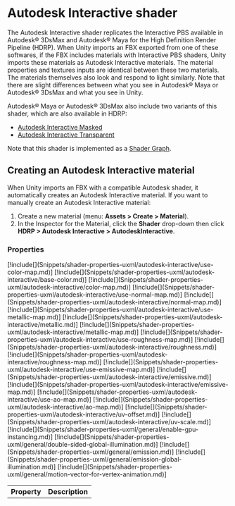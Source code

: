 # Autodesk Interactive shader

The Autodesk Interactive shader replicates the Interactive PBS available in Autodesk® 3DsMax and Autodesk® Maya for the High Definition Render Pipeline (HDRP). When Unity imports an FBX exported from one of these softwares, if the FBX includes materials with Interactive PBS shaders, Unity imports these materials as Autodesk Interactive materials. The material properties and textures inputs are identical between these two materials. The materials themselves also look and respond to light similarly. Note that there are slight differences between what you see in Autodesk® Maya or Autodesk® 3DsMax and what you see in Unity.

Autodesk® Maya or Autodesk® 3DsMax also include two variants of this shader, which are also available in HDRP:

- [Autodesk Interactive Masked](Autodesk-Interactive-Shader-Masked.md)
- [Autodesk Interactive Transparent](Autodesk-Interactive-Shader-Transparent.md)

Note that this shader is implemented as a [Shader Graph](https://docs.unity3d.com/Packages/com.unity.shadergraph@latest/index.html).

## Creating an Autodesk Interactive material

When Unity imports an FBX with a compatible Autodesk shader, it automatically creates an Autodesk Interactive material. If you want to manually create an Autodesk Interactive material:

1. Create a new material (menu: **Assets > Create > Material**).
2. In the Inspector for the Material, click the **Shader** drop-down then click **HDRP > Autodesk Interactive > AutodeskInteractive**.

### Properties

<table>
<tr>
<th>Property</th>
<th>Description</th>
</tr>
[!include[](Snippets/shader-properties-uxml/autodesk-interactive/use-color-map.md)]
[!include[](Snippets/shader-properties-uxml/autodesk-interactive/base-color.md)]
[!include[](Snippets/shader-properties-uxml/autodesk-interactive/color-map.md)]
[!include[](Snippets/shader-properties-uxml/autodesk-interactive/use-normal-map.md)]
[!include[](Snippets/shader-properties-uxml/autodesk-interactive/normal-map.md)]
[!include[](Snippets/shader-properties-uxml/autodesk-interactive/use-metallic-map.md)]
[!include[](Snippets/shader-properties-uxml/autodesk-interactive/metallic.md)]
[!include[](Snippets/shader-properties-uxml/autodesk-interactive/metallic-map.md)]
[!include[](Snippets/shader-properties-uxml/autodesk-interactive/use-roughness-map.md)]
[!include[](Snippets/shader-properties-uxml/autodesk-interactive/roughness.md)]
[!include[](Snippets/shader-properties-uxml/autodesk-interactive/roughness-map.md)]
[!include[](Snippets/shader-properties-uxml/autodesk-interactive/use-emissive-map.md)]
[!include[](Snippets/shader-properties-uxml/autodesk-interactive/emissive.md)]
[!include[](Snippets/shader-properties-uxml/autodesk-interactive/emissive-map.md)]
[!include[](Snippets/shader-properties-uxml/autodesk-interactive/use-ao-map.md)]
[!include[](Snippets/shader-properties-uxml/autodesk-interactive/ao-map.md)]
[!include[](Snippets/shader-properties-uxml/autodesk-interactive/uv-offset.md)]
[!include[](Snippets/shader-properties-uxml/autodesk-interactive/uv-scale.md)]
[!include[](Snippets/shader-properties-uxml/general/enable-gpu-instancing.md)]
[!include[](Snippets/shader-properties-uxml/general/double-sided-global-illumination.md)]
[!include[](Snippets/shader-properties-uxml/general/emission.md)]
[!include[](Snippets/shader-properties-uxml/general/emission-global-illumination.md)]
[!include[](Snippets/shader-properties-uxml/general/motion-vector-for-vertex-animation.md)]
</table>